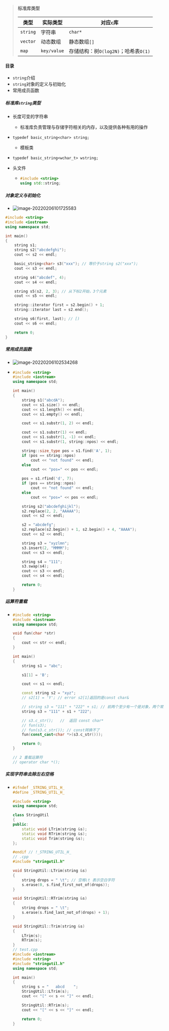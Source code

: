 >#### 标准库类型
>
>| 类型     | 实际类型    | 对应`c`库                            |
>| -------- | ----------- | ------------------------------------ |
>| `string` | 字符串      | `char*`                              |
>| `vector` | 动态数组    | 静态数组`[]`                         |
>| `map`    | `key/value` | 存储结构：树`O(log2N)`；哈希表`O(1)` |

#### 目录

* `string`介绍
* `string`对象的定义与初始化
* 常用成员函数

##### 标准库`string`类型

* 长度可变的字符串

  * 标准库负责管理与存储字符相关的内存，以及提供各种有用的操作

* `typedef basic_string<char> string;`

  * 模板类

* `typedef basic_string<wchar_t> wstring;`

* 头文件

  * ```cpp
    #include <string>
    using std::string;
    ```

##### 对象定义与初始化

* ![image-20220206101725583](string.assets/image-20220206101725583.png)

```cpp
#include <string>
#include <iostream>
using namespace std;

int main()
{
    string s1;
    string s2("abcdefghi");
    cout << s2 << endl;

    basic_string<char> s3("xxx"); // 等价于string s2("xxx");
    cout << s3 << endl;

    string s4("abcdef", 4);
    cout << s4 << endl;

    string s5(s2, 2, 3); // 从下标2开始，3个元素
    cout << s5 << endl;

    string::iterator first = s2.begin() + 1;
    string::iterator last = s2.end();

    string s6(first, last); // [)
    cout << s6 << endl;

    return 0;
}
```

##### 常用成员函数

* ![image-20220206102534268](string.assets/image-20220206102534268.png)

* ```cpp
  #include <string>
  #include <iostream>
  using namespace std;
  
  int main()
  {
      string s1("abcdA");
      cout << s1.size() << endl;
      cout << s1.length() << endl;
      cout << s1.empty() << endl;
  
      cout << s1.substr(1, 2) << endl;
  
      cout << s1.substr(1) << endl;
      cout << s1.substr(1, -1) << endl;
      cout << s1.substr(1, string::npos) << endl;
  
      string::size_type pos = s1.find('A', 1);
      if (pos == string::npos)
          cout << "not found" << endl;
      else
          cout << "pos=" << pos << endl;
  
      pos = s1.rfind('d', 7);
      if (pos == string::npos)
          cout << "not found" << endl;
      else
          cout << "pos=" << pos << endl;
  
      string s2("abcdefghijkl");
      s2.replace(2, 2, "AAAAA");
      cout << s2 << endl;
  
      s2 = "abcdefg";
      s2.replace(s2.begin() + 1, s2.begin() + 4, "AAAA");
      cout << s2 << endl;
  
      string s3 = "xyzlmn";
      s3.insert(2, "MMMM");
      cout << s3 << endl;
  
      string s4 = "111";
      s3.swap(s4);
      cout << s3 << endl;
      cout << s4 << endl;
  
      return 0;
  }
  ```

##### 运算符重载

* ```cpp
  #include <string>
  #include <iostream>
  using namespace std;
  
  void fun(char *str)
  {
      cout << str << endl;
  }
  
  int main()
  {
      string s1 = "abc";
  
      s1[1] = 'B';
  
      cout << s1 << endl;
  
      const string s2 = "xyz";
      // s2[1] = 'Y'; // error s2[1]返回的是const char&
  
      // string s3 = "111" + "222" + s1; // 前两个至少有一个是对象，两个常量不能连接
      string s3 = "111" + s1 + "222";
  
      // s3.c_str();   //  返回 const char*
      // fun(s3);
      // fun(s3.c_str()); // const转换不了
      fun(const_cast<char *>(s3.c_str()));
  
      return 0;
  }
  
  // 2 重载运算符
  // operator char *();
  ```

##### 实现字符串去除左右空格

* ```cpp
  #ifndef _STRING_UTIL_H_
  #define _STRING_UTIL_H_
  
  #include <string>
  using namespace std;
  
  class StringUtil
  {
  public:
      static void LTrim(string &s);
      static void RTrim(string &s);
      static void Trim(string &s);
  };
  
  #endif // !_STRING_UTIL_H_
  // .cpp
  #include "stringutil.h"
  
  void StringUtil::LTrim(string &s)
  {
      string drops = " \t"; // 空格\t 表示空白字符
      s.erase(0, s.find_first_not_of(drops));
  }
  
  void StringUtil::RTrim(string &s)
  {
      string drops = " \t";
      s.erase(s.find_last_not_of(drops) + 1);
  }
  
  void StringUtil::Trim(string &s)
  {
      LTrim(s);
      RTrim(s);
  }
  // test.cpp
  #include <iostream>
  #include <string>
  #include "stringutil.h"
  using namespace std;
  
  int main()
  {
      string s = "   abcd    ";
      StringUtil::LTrim(s);
      cout << "[" << s << "]" << endl;
  
      StringUtil::RTrim(s);
      cout << "[" << s << "]" << endl;
  
      return 0;
  }
  ```
  
  

